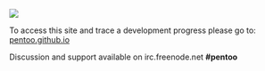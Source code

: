 <a href="http://pentoo.ch"><img src="https://github.com/pentoo/pentoo-overlay/wiki/images/pentoo2.png"></a>

To access this site and trace a development progress please go to: [pentoo.github.io](https://pentoo.github.io/)

Discussion and support available on irc.freenode.net  **#pentoo**

